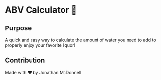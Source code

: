 # ABV Calculator 🥃

## Purpose
A quick and easy way to calculate the amount of water you need to add to properly enjoy your favorite liquor! 

## Contribution
Made with ♥ by Jonathan McDonnell
